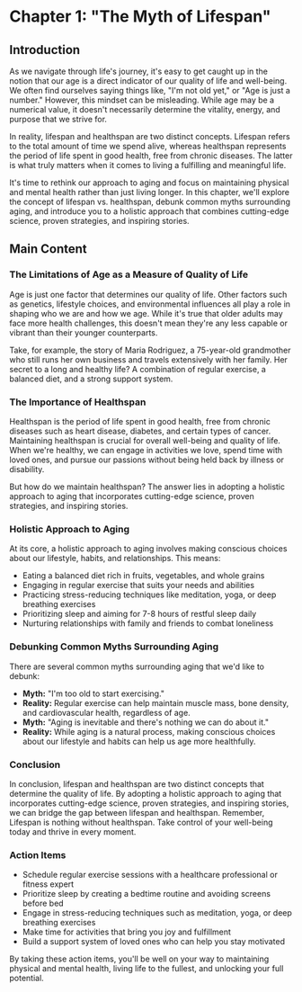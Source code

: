 # **Chapter 1: "The Myth of Lifespan"**

## Introduction

As we navigate through life's journey, it's easy to get caught up in the notion that our age is a direct indicator of our quality of life and well-being. We often find ourselves saying things like, "I'm not old yet," or "Age is just a number." However, this mindset can be misleading. While age may be a numerical value, it doesn't necessarily determine the vitality, energy, and purpose that we strive for.

In reality, lifespan and healthspan are two distinct concepts. Lifespan refers to the total amount of time we spend alive, whereas healthspan represents the period of life spent in good health, free from chronic diseases. The latter is what truly matters when it comes to living a fulfilling and meaningful life.

It's time to rethink our approach to aging and focus on maintaining physical and mental health rather than just living longer. In this chapter, we'll explore the concept of lifespan vs. healthspan, debunk common myths surrounding aging, and introduce you to a holistic approach that combines cutting-edge science, proven strategies, and inspiring stories.

## Main Content

### The Limitations of Age as a Measure of Quality of Life

Age is just one factor that determines our quality of life. Other factors such as genetics, lifestyle choices, and environmental influences all play a role in shaping who we are and how we age. While it's true that older adults may face more health challenges, this doesn't mean they're any less capable or vibrant than their younger counterparts.

Take, for example, the story of Maria Rodriguez, a 75-year-old grandmother who still runs her own business and travels extensively with her family. Her secret to a long and healthy life? A combination of regular exercise, a balanced diet, and a strong support system.

### The Importance of Healthspan

Healthspan is the period of life spent in good health, free from chronic diseases such as heart disease, diabetes, and certain types of cancer. Maintaining healthspan is crucial for overall well-being and quality of life. When we're healthy, we can engage in activities we love, spend time with loved ones, and pursue our passions without being held back by illness or disability.

But how do we maintain healthspan? The answer lies in adopting a holistic approach to aging that incorporates cutting-edge science, proven strategies, and inspiring stories.

### Holistic Approach to Aging

At its core, a holistic approach to aging involves making conscious choices about our lifestyle, habits, and relationships. This means:

*   Eating a balanced diet rich in fruits, vegetables, and whole grains
*   Engaging in regular exercise that suits your needs and abilities
*   Practicing stress-reducing techniques like meditation, yoga, or deep breathing exercises
*   Prioritizing sleep and aiming for 7-8 hours of restful sleep daily
*   Nurturing relationships with family and friends to combat loneliness

### Debunking Common Myths Surrounding Aging

There are several common myths surrounding aging that we'd like to debunk:

*   **Myth:** "I'm too old to start exercising."
*   **Reality:** Regular exercise can help maintain muscle mass, bone density, and cardiovascular health, regardless of age.
*   **Myth:** "Aging is inevitable and there's nothing we can do about it."
*   **Reality:** While aging is a natural process, making conscious choices about our lifestyle and habits can help us age more healthfully.

### Conclusion

In conclusion, lifespan and healthspan are two distinct concepts that determine the quality of life. By adopting a holistic approach to aging that incorporates cutting-edge science, proven strategies, and inspiring stories, we can bridge the gap between lifespan and healthspan. Remember, Lifespan is nothing without healthspan. Take control of your well-being today and thrive in every moment.

### Action Items

*   Schedule regular exercise sessions with a healthcare professional or fitness expert
*   Prioritize sleep by creating a bedtime routine and avoiding screens before bed
*   Engage in stress-reducing techniques such as meditation, yoga, or deep breathing exercises
*   Make time for activities that bring you joy and fulfillment
*   Build a support system of loved ones who can help you stay motivated

By taking these action items, you'll be well on your way to maintaining physical and mental health, living life to the fullest, and unlocking your full potential.

